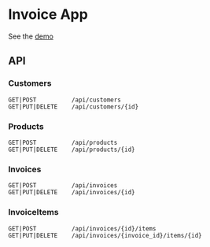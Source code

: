 # Invoice App

See the [demo](https://dkublitskiy-invoiceapp.herokuapp.com/)

## API

### Customers
```
GET|POST          /api/customers
GET|PUT|DELETE    /api/customers/{id}
```

### Products
```
GET|POST          /api/products
GET|PUT|DELETE    /api/products/{id}
```
### Invoices
```
GET|POST          /api/invoices
GET|PUT|DELETE    /api/invoices/{id}
```

### InvoiceItems
```
GET|POST          /api/invoices/{id}/items
GET|PUT|DELETE    /api/invoices/{invoice_id}/items/{id}
```
